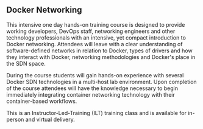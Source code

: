 ## Docker Networking

This intensive one day hands-on training course is designed to provide working developers, DevOps staff, networking engineers and other technology professionals with an intensive, yet compact introduction to Docker networking. Attendees will leave with a clear understanding of software-defined networks in relation to Docker, types of drivers and how they interact with Docker, networking methodologies and Docker's place in the SDN space. 

During the course students will gain hands-on experience with several Docker SDN technologies in a multi-host lab environment. Upon completion of the course attendees will have the knowledge necessary to begin immediately integrating container networking technology with their container-based workflows.

This is an Instructor-Led-Training (ILT) training class and is available for in-person and virtual delivery.
